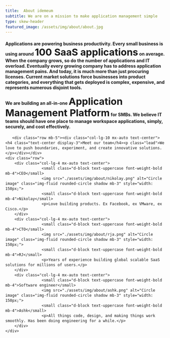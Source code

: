 ```yaml
---
title:  About idemeum
subtitle: We are on a mission to make application management simple
type: skew-header
featured_image: /assets/img/about/about.jpg
---
```


<!-- idemeum definition -->
<div class="section pt-9 pb-9" style="background-image: url('./assets/img/about/mission.jpg');">
  <div class="container">
    <div class="row">
      <div class="col-lg-3 mx-auto">
	  </div>
      <div class="col-lg-9 mx-auto">
        <h4>Applications are powering business productivity. Every small business is using around <span class="font-tertiary-large" style="display: inline; font-size: 1.9rem; font-weight: bold">100 SaaS applications</span> on average. When the company grows, so do the number of applications and IT overload. Eventually every growing company has to address application management pains. And today, it is much more than just procuring licenses. Current market solutions force businesses into product categories, and everything that gets deployed is complex, expensive, and represents numerous disjoint tools. <br><br>We are building an all-in-one <span class="font-tertiary-large" style="display: inline; font-size: 1.9rem; font-weight: bold">Application Management Platform</span> for SMBs. We believe IT teams should have one place to manage workspace applications, simply, securely, and cost effectively.</h4>
	  </div>
    </div>
  </div>
</div>


<div class="section">
  <div class="container">
	  
	   <div class="row mb-5"><div class="col-lg-10 mx-auto text-center"><h4 class="text-center display-3">Meet our team</h4><p class="lead">We love to push boundaries, experiment, and create innovative solutions.</p></div></div>
    <div class="row">
		<div class="col-lg-4 mx-auto text-center">
		            <small class="d-block text-uppercase font-weight-bold mb-4">CEO</small>
		            <img src="./assets/img/about/nikolay.png" alt="Circle image" class="img-fluid rounded-circle shadow mb-3" style="width: 150px;">
					<small class="d-block text-uppercase font-weight-bold mb-4">Nikolay</small>
					<p>Love building products. Ex Facebook, ex VMware, ex Cisco.</p>
		</div>
		<div class="col-lg-4 mx-auto text-center">
		            <small class="d-block text-uppercase font-weight-bold mb-4">CTO</small>
		            <img src="./assets/img/about/rja.png" alt="Circle image" class="img-fluid rounded-circle shadow mb-3" style="width: 150px;">
					<small class="d-block text-uppercase font-weight-bold mb-4">RJ</small>
					<p>Years of experience building global scalable SaaS solutions for millions of users.</p>
		</div>
		<div class="col-lg-4 mx-auto text-center">
		            <small class="d-block text-uppercase font-weight-bold mb-4">Software engineer</small>
		            <img src="./assets/img/about/ashk.png" alt="Circle image" class="img-fluid rounded-circle shadow mb-3" style="width: 150px;">
					<small class="d-block text-uppercase font-weight-bold mb-4">Ashk</small>
					<p>All things code, design, and making things work smoothly. Has been doing engineering for a while.</p>
		</div>
	</div>
  </div>
</div>


<!--
<div class="section mt-5">
  <div class="container">
	<div class="row mb-4">
		<div class="col-lg-4"><h4 class="text-center display-3">Our investors</h4></div>
		<div class="col-lg-8"><img src="./assets/img/about/yc.jpg" width="150"></div>
  </div>
</div>
</div>
-->



<!--
<div class="section mt-7 bg-primary">
  <div class="container">
    <div class="row">
      <div class="col-lg-9 mx-auto">
        <h3 class="display-2 mb-3 text-white">Interested in joining us?</h3>
	  </div>
      <div class="col-lg-3 mx-auto">
        <a href="/contact"><h3 class="display-2 mb-3 text-white">Ping us <i class="fas fa-arrow-right"></i></h3></a>
	  </div>
    </div>
  </div> 
</div> -->

